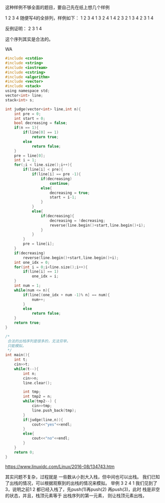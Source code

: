 




这种样例不够全面的题目，要自己先在纸上想几个样例

1 2 3 4 随便写4的全排列，样例如下：
1 2 3 4
1 3 2 4 
1 4 2 3
2 1 3 4
2 3 1 4 

反例证明：
2 3 1 4

这个序列其实是合法的。


WA
```C
#include <cstdio>
#include <string>
#include <iostream>
#include <cstring>
#include <algorithm>
#include <vector>
#include <stack>
using namespace std;
vector<int> line;
stack<int> s;

int judge(vector<int> line,int n){
    int pre = 0;
    int start = 0;
    bool decreasing = false;
    if(n == 1){
        if(line[0] == 1)
            return true;
        else
            return false;
    }
    pre = line[0];
    int i = 1;
    for(;i < line.size();i++){
        if(line[i] < pre){
            if(line[i] == pre -1){
                if(decreasing)
                    continue;
                else{
                    decreasing = true;
                    start = i-1;
                }
            }
            else{
                if(decreasing){
                    decreasing = !decreasing;
                    reverse(line.begin()+start,line.begin()+i);
                }
            }
        }
        pre = line[i];
    }
    if(decreasing)
        reverse(line.begin()+start,line.begin()+i);
    int one_idx = 0;
    for(int i = 0;i<line.size();i++){
        if(line[i] == 1)
            one_idx = i;
    }
    int num = 1;
    while(num <= n){
        if(line[(one_idx + num -1)% n] == num){
            num++;
        }
        else
            return false;
    }
    return true;
}

/*
 合法的出栈序列是很多的，无法穷举。
 只能模拟。
 */
int main(){
    int t;
    cin>>t;
    while(t--){
        int n;
        cin>>n;
        line.clear();

        int tmp;
        int tmp2 = n;
        while(tmp2--) {
            cin>>tmp;
            line.push_back(tmp);
        }
        if(judge(line,n)){
            cout<<"yes"<<endl;
        }
        else{
            cout<<"no"<<endl;
        }
    }
    return 0;
}

```





https://www.linuxidc.com/Linux/2016-08/134743.htm

其实问题不复杂，过程就是 一些数从小到大入栈，但中间也可以出栈。
我们已知了出栈的情况，可以根据观察到的出栈的情况来模拟。
举例
3 2 4 1
我们见到了3，说明之前1 2 都已经入栈了，先push(1)再push(2)
再push(3)，此时 栈是非空的状态，并且，栈顶元素等于 出栈序列的第一元素，
则让栈顶元素出栈，
